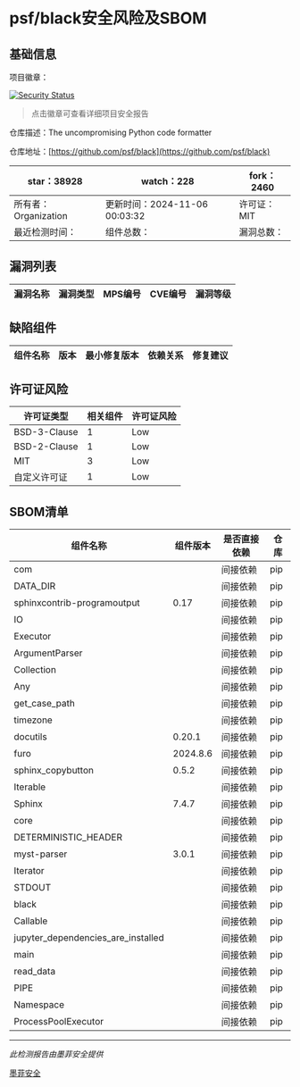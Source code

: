 # psf/black安全风险及SBOM

## 基础信息

项目徽章：

[![Security Status](https://www.murphysec.com/platform3/v31/badge/1854593859009880064.svg)](https://www.murphysec.com/console/report/1717247316238057472/1854593859009880064)

> 点击徽章可查看详细项目安全报告

仓库描述：The uncompromising Python code formatter

仓库地址：[https://github.com/psf/black](https://github.com/psf/black)

| star：38928 | watch：228 | fork：2460 |
| ----------- | -------------- | ------------ |
| 所有者：Organization | 更新时间：2024-11-06 00:03:32 | 许可证：MIT |
| 最近检测时间： | 组件总数： | 漏洞总数： |




## 漏洞列表

| 漏洞名称 | 漏洞类型 | MPS编号 | CVE编号 | 漏洞等级 |
| ------- | ------ | ------- | ------ | ----- |





## 缺陷组件

| 组件名称 | 版本 | 最小修复版本 | 依赖关系 | 修复建议 |
| -------- | ---- | ------------ | -------- | -------- |





## 许可证风险

| 许可证类型 | 相关组件 | 许可证风险 |
| ---------- | -------- | ---------- |
|BSD-3-Clause|1|Low|
|BSD-2-Clause|1|Low|
|MIT|3|Low|
|自定义许可证|1|Low|




## SBOM清单

| 组件名称 | 组件版本 | 是否直接依赖 | 仓库 |
| -------- | -------- | ------------ | ---- |
|com||间接依赖|pip|
|DATA_DIR||间接依赖|pip|
|sphinxcontrib-programoutput|0.17|间接依赖|pip|
|IO||间接依赖|pip|
|Executor||间接依赖|pip|
|ArgumentParser||间接依赖|pip|
|Collection||间接依赖|pip|
|Any||间接依赖|pip|
|get_case_path||间接依赖|pip|
|timezone||间接依赖|pip|
|docutils|0.20.1|间接依赖|pip|
|furo|2024.8.6|间接依赖|pip|
|sphinx_copybutton|0.5.2|间接依赖|pip|
|Iterable||间接依赖|pip|
|Sphinx|7.4.7|间接依赖|pip|
|core||间接依赖|pip|
|DETERMINISTIC_HEADER||间接依赖|pip|
|myst-parser|3.0.1|间接依赖|pip|
|Iterator||间接依赖|pip|
|STDOUT||间接依赖|pip|
|black||间接依赖|pip|
|Callable||间接依赖|pip|
|jupyter_dependencies_are_installed||间接依赖|pip|
|main||间接依赖|pip|
|read_data||间接依赖|pip|
|PIPE||间接依赖|pip|
|Namespace||间接依赖|pip|
|ProcessPoolExecutor||间接依赖|pip|


------

*此检测报告由墨菲安全提供*

[墨菲安全](www.murphysec.com)